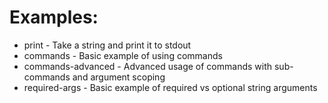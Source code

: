 # Examples:

* print - Take a string and print it to stdout
* commands - Basic example of using commands
* commands-advanced - Advanced usage of commands with sub-commands and argument scoping
* required-args - Basic example of required vs optional string arguments
